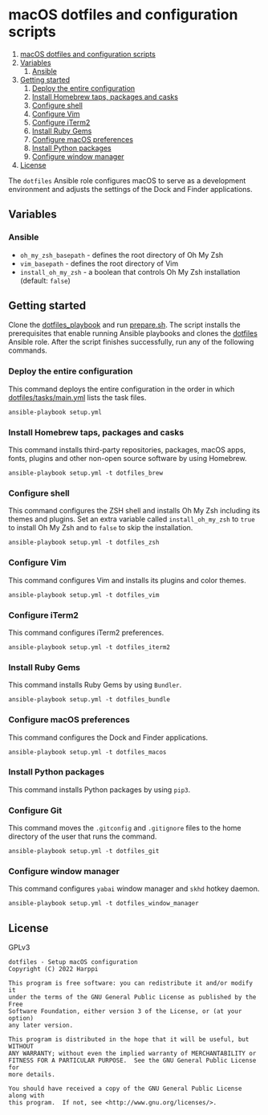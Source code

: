# macOS dotfiles and configuration scripts

1. [macOS dotfiles and configuration scripts](#macOS-dotfiles-and-configuration-scripts)
2. [Variables](#variables)
    1. [Ansible](#ansible)
3. [Getting started](#getting-started)
    1. [Deploy the entire configuration](#deploy-the-entire-configuration)
    2. [Install Homebrew taps, packages and casks](#install-homebrew-taps-packages-and-casks)
    3. [Configure shell](#configure-shell)
    4. [Configure Vim](#configure-vim)
    5. [Configure iTerm2](#configure-iterm2)
    6. [Install Ruby Gems](#install-ruby-gems)
    7. [Configure macOS preferences](#configure-macos-preferences)
    8. [Install Python packages](#install-python-packages)
    9. [Configure window manager](#configure-window-manager)
4. [License](#license)

The `dotfiles` Ansible role configures macOS to serve as a development
environment and adjusts the settings of the Dock and Finder applications.

## Variables

### Ansible

* `oh_my_zsh_basepath` - defines the root directory of Oh My Zsh
* `vim_basepath` - defines the root directory of Vim
* `install_oh_my_zsh` - a boolean that controls Oh My Zsh installation (default:
  `false`)

## Getting started

Clone the [dotfiles_playbook](https://github.com/Harppi/dotfiles_playbook) and
run
[prepare.sh](https://github.com/Harppi/dotfiles_playbook/blob/prepare/prepare.sh).
The script installs the prerequisites that enable running Ansible playbooks and
clones the [dotfiles](https://github.com/Harppi/dotfiles) Ansible role. After
the script finishes successfully, run any of the following commands.

### Deploy the entire configuration

This command deploys the entire configuration in the order in which
[dotfiles/tasks/main.yml](https://github.com/Harppi/dotfiles/blob/master/tasks/main.yml)
lists the task files.

```shell
ansible-playbook setup.yml
```

### Install Homebrew taps, packages and casks

This command installs third-party repositories, packages, macOS apps, fonts,
plugins and other non-open source software by using Homebrew.

```shell
ansible-playbook setup.yml -t dotfiles_brew
```

### Configure shell

This command configures the ZSH shell and installs Oh My Zsh including its
themes and plugins. Set an extra variable called `install_oh_my_zsh` to `true`
to install Oh My Zsh and to `false` to skip the installation.

```shell
ansible-playbook setup.yml -t dotfiles_zsh
```

### Configure Vim

This command configures Vim and installs its plugins and color themes.

```shell
ansible-playbook setup.yml -t dotfiles_vim
```

### Configure iTerm2

This command configures iTerm2 preferences.

```shell
ansible-playbook setup.yml -t dotfiles_iterm2
```

### Install Ruby Gems

This command installs Ruby Gems by using `Bundler`.

```shell
ansible-playbook setup.yml -t dotfiles_bundle
```

### Configure macOS preferences

This command configures the Dock and Finder applications.

```shell
ansible-playbook setup.yml -t dotfiles_macos
```

### Install Python packages

This command installs Python packages by using `pip3`.

### Configure Git

This command moves the `.gitconfig` and `.gitignore` files to the home directory
of the user that runs the command.

```shell
ansible-playbook setup.yml -t dotfiles_git
```

### Configure window manager

This command configures `yabai` window manager and `skhd` hotkey daemon.

```shell
ansible-playbook setup.yml -t dotfiles_window_manager
```

## License

GPLv3

    dotfiles - Setup macOS configuration
    Copyright (C) 2022 Harppi

    This program is free software: you can redistribute it and/or modify it
    under the terms of the GNU General Public License as published by the Free
    Software Foundation, either version 3 of the License, or (at your option)
    any later version.

    This program is distributed in the hope that it will be useful, but WITHOUT
    ANY WARRANTY; without even the implied warranty of MERCHANTABILITY or
    FITNESS FOR A PARTICULAR PURPOSE.  See the GNU General Public License for
    more details.

    You should have received a copy of the GNU General Public License along with
    this program.  If not, see <http://www.gnu.org/licenses/>.
